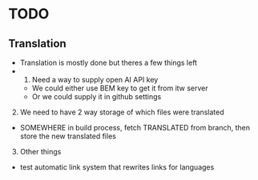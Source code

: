 # TODO
## Translation
- Translation is mostly done but theres a few things left
- 1. Need a way to supply open AI API key
  - We could either use BEM key to get it from itw server
  - Or we could supply it in github settings
2. We need to have 2 way storage of which files were translated
  - SOMEWHERE in build process, fetch TRANSLATED from branch, then store the new translated files
3. Other things
  - test automatic link system that rewrites links for languages
